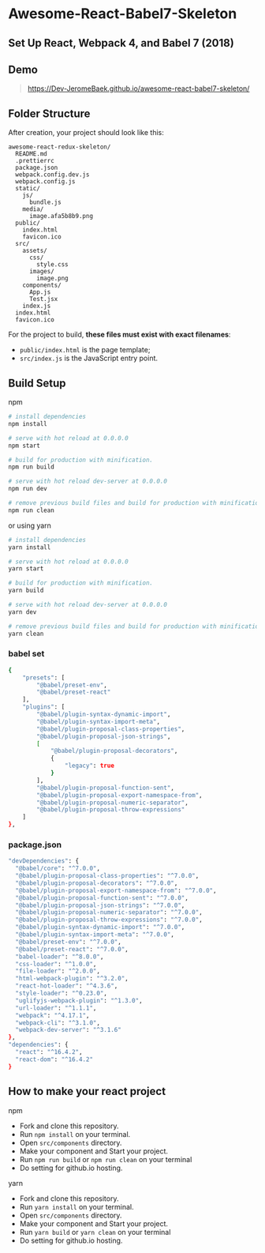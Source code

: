 # Awesome-React-Babel7-Skeleton

## Set Up React, Webpack 4, and Babel 7 (2018)

## Demo

> https://Dev-JeromeBaek.github.io/awesome-react-babel7-skeleton/

## Folder Structure

After creation, your project should look like this:

```
awesome-react-redux-skeleton/
  README.md
  .prettierrc
  package.json
  webpack.config.dev.js
  webpack.config.js
  static/
    js/
      bundle.js
    media/
      image.afa5b8b9.png
  public/
    index.html
    favicon.ico
  src/
    assets/
      css/
        style.css
      images/
        image.png
    components/
      App.js
      Test.jsx
    index.js
  index.html
  favicon.ico
```

For the project to build, **these files must exist with exact filenames**:

- `public/index.html` is the page template;
- `src/index.js` is the JavaScript entry point.

## Build Setup

npm

```bash
# install dependencies
npm install

# serve with hot reload at 0.0.0.0
npm start

# build for production with minification.
npm run build

# serve with hot reload dev-server at 0.0.0.0
npm run dev

# remove previous build files and build for production with minification.
npm run clean
```

or using yarn

```bash
# install dependencies
yarn install

# serve with hot reload at 0.0.0.0
yarn start

# build for production with minification.
yarn build

# serve with hot reload dev-server at 0.0.0.0
yarn dev

# remove previous build files and build for production with minification.
yarn clean
```

### babel set

```bash
{
    "presets": [
        "@babel/preset-env",
        "@babel/preset-react"
    ],
    "plugins": [
        "@babel/plugin-syntax-dynamic-import",
        "@babel/plugin-syntax-import-meta",
        "@babel/plugin-proposal-class-properties",
        "@babel/plugin-proposal-json-strings",
        [
            "@babel/plugin-proposal-decorators",
            {
                "legacy": true
            }
        ],
        "@babel/plugin-proposal-function-sent",
        "@babel/plugin-proposal-export-namespace-from",
        "@babel/plugin-proposal-numeric-separator",
        "@babel/plugin-proposal-throw-expressions"
    ]
},
```

### package.json

```bash
"devDependencies": {
  "@babel/core": "^7.0.0",
  "@babel/plugin-proposal-class-properties": "^7.0.0",
  "@babel/plugin-proposal-decorators": "^7.0.0",
  "@babel/plugin-proposal-export-namespace-from": "^7.0.0",
  "@babel/plugin-proposal-function-sent": "^7.0.0",
  "@babel/plugin-proposal-json-strings": "^7.0.0",
  "@babel/plugin-proposal-numeric-separator": "^7.0.0",
  "@babel/plugin-proposal-throw-expressions": "^7.0.0",
  "@babel/plugin-syntax-dynamic-import": "^7.0.0",
  "@babel/plugin-syntax-import-meta": "^7.0.0",
  "@babel/preset-env": "^7.0.0",
  "@babel/preset-react": "^7.0.0",
  "babel-loader": "^8.0.0",
  "css-loader": "^1.0.0",
  "file-loader": "^2.0.0",
  "html-webpack-plugin": "^3.2.0",
  "react-hot-loader": "^4.3.6",
  "style-loader": "^0.23.0",
  "uglifyjs-webpack-plugin": "^1.3.0",
  "url-loader": "^1.1.1",
  "webpack": "^4.17.1",
  "webpack-cli": "^3.1.0",
  "webpack-dev-server": "^3.1.6"
},
"dependencies": {
  "react": "^16.4.2",
  "react-dom": "^16.4.2"
}
```

## How to make your react project

npm

- Fork and clone this repository.
- Run `npm install` on your terminal.
- Open `src/components` directory.
- Make your component and Start your project.
- Run `npm run build` or `npm run clean` on your terminal
- Do setting for github.io hosting.

yarn

- Fork and clone this repository.
- Run `yarn install` on your terminal.
- Open `src/components` directory.
- Make your component and Start your project.
- Run `yarn build` or `yarn clean` on your terminal
- Do setting for github.io hosting.
